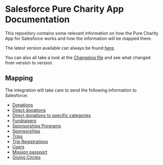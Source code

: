 # Salesforce Pure Charity App Documentation

This repository contains some relevant information on how the Pure Charity App for Salesforce works and how the information will be mapped there.

The latest version available can always be found [here](http://salesforceinstall.purecharity.com).

You can also all take a look at the [Changelog file](changelog.md) and see what changed from version to version.

## Mapping

The integration will take care to send the following information to Salesforce:

- [Donations](mapping/donations.md)
- [Direct donations](mapping/direct_donations.md)
- [Direct donations to specific categories](mapping/donation_categories.md)
- [Fundraisers](mapping/fundraisers.md)
- [Sponsorships Programs](mapping/sponsorship_programs.md)
- [Sponsorships](mapping/sponsorships.md)
- [Trips](mapping/trips.md)
- [Trip Registrations](mapping/registrations.md)
- [Users](mapping/users.md)
- [Mission passport](mapping/mission_passport.md)
- [Giving Circles](mapping/giving_circles.md)

